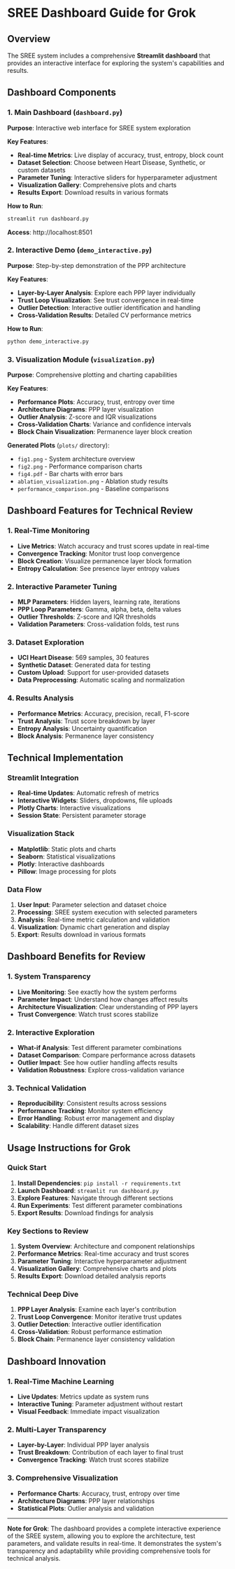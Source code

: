 # SREE Dashboard Guide for Grok

## Overview

The SREE system includes a comprehensive **Streamlit dashboard** that provides an interactive interface for exploring the system's capabilities and results.

## Dashboard Components

### 1. Main Dashboard (`dashboard.py`)

**Purpose**: Interactive web interface for SREE system exploration

**Key Features**:

- **Real-time Metrics**: Live display of accuracy, trust, entropy, block count
- **Dataset Selection**: Choose between Heart Disease, Synthetic, or custom datasets
- **Parameter Tuning**: Interactive sliders for hyperparameter adjustment
- **Visualization Gallery**: Comprehensive plots and charts
- **Results Export**: Download results in various formats

**How to Run**:

```bash
streamlit run dashboard.py
```

**Access**: http://localhost:8501

### 2. Interactive Demo (`demo_interactive.py`)

**Purpose**: Step-by-step demonstration of the PPP architecture

**Key Features**:

- **Layer-by-Layer Analysis**: Explore each PPP layer individually
- **Trust Loop Visualization**: See trust convergence in real-time
- **Outlier Detection**: Interactive outlier identification and handling
- **Cross-Validation Results**: Detailed CV performance metrics

**How to Run**:

```bash
python demo_interactive.py
```

### 3. Visualization Module (`visualization.py`)

**Purpose**: Comprehensive plotting and charting capabilities

**Key Features**:

- **Performance Plots**: Accuracy, trust, entropy over time
- **Architecture Diagrams**: PPP layer visualization
- **Outlier Analysis**: Z-score and IQR visualizations
- **Cross-Validation Charts**: Variance and confidence intervals
- **Block Chain Visualization**: Permanence layer block creation

**Generated Plots** (`plots/` directory):

- `fig1.png` - System architecture overview
- `fig2.png` - Performance comparison charts
- `fig4.pdf` - Bar charts with error bars
- `ablation_visualization.png` - Ablation study results
- `performance_comparison.png` - Baseline comparisons

## Dashboard Features for Technical Review

### 1. Real-Time Monitoring

- **Live Metrics**: Watch accuracy and trust scores update in real-time
- **Convergence Tracking**: Monitor trust loop convergence
- **Block Creation**: Visualize permanence layer block formation
- **Entropy Calculation**: See presence layer entropy values

### 2. Interactive Parameter Tuning

- **MLP Parameters**: Hidden layers, learning rate, iterations
- **PPP Loop Parameters**: Gamma, alpha, beta, delta values
- **Outlier Thresholds**: Z-score and IQR thresholds
- **Validation Parameters**: Cross-validation folds, test runs

### 3. Dataset Exploration

- **UCI Heart Disease**: 569 samples, 30 features
- **Synthetic Dataset**: Generated data for testing
- **Custom Upload**: Support for user-provided datasets
- **Data Preprocessing**: Automatic scaling and normalization

### 4. Results Analysis

- **Performance Metrics**: Accuracy, precision, recall, F1-score
- **Trust Analysis**: Trust score breakdown by layer
- **Entropy Analysis**: Uncertainty quantification
- **Block Analysis**: Permanence layer consistency

## Technical Implementation

### Streamlit Integration

- **Real-time Updates**: Automatic refresh of metrics
- **Interactive Widgets**: Sliders, dropdowns, file uploads
- **Plotly Charts**: Interactive visualizations
- **Session State**: Persistent parameter storage

### Visualization Stack

- **Matplotlib**: Static plots and charts
- **Seaborn**: Statistical visualizations
- **Plotly**: Interactive dashboards
- **Pillow**: Image processing for plots

### Data Flow

1. **User Input**: Parameter selection and dataset choice
2. **Processing**: SREE system execution with selected parameters
3. **Analysis**: Real-time metric calculation and validation
4. **Visualization**: Dynamic chart generation and display
5. **Export**: Results download in various formats

## Dashboard Benefits for Review

### 1. System Transparency

- **Live Monitoring**: See exactly how the system performs
- **Parameter Impact**: Understand how changes affect results
- **Architecture Visualization**: Clear understanding of PPP layers
- **Trust Convergence**: Watch trust scores stabilize

### 2. Interactive Exploration

- **What-if Analysis**: Test different parameter combinations
- **Dataset Comparison**: Compare performance across datasets
- **Outlier Impact**: See how outlier handling affects results
- **Validation Robustness**: Explore cross-validation variance

### 3. Technical Validation

- **Reproducibility**: Consistent results across sessions
- **Performance Tracking**: Monitor system efficiency
- **Error Handling**: Robust error management and display
- **Scalability**: Handle different dataset sizes

## Usage Instructions for Grok

### Quick Start

1. **Install Dependencies**: `pip install -r requirements.txt`
2. **Launch Dashboard**: `streamlit run dashboard.py`
3. **Explore Features**: Navigate through different sections
4. **Run Experiments**: Test different parameter combinations
5. **Export Results**: Download findings for analysis

### Key Sections to Review

1. **System Overview**: Architecture and component relationships
2. **Performance Metrics**: Real-time accuracy and trust scores
3. **Parameter Tuning**: Interactive hyperparameter adjustment
4. **Visualization Gallery**: Comprehensive charts and plots
5. **Results Export**: Download detailed analysis reports

### Technical Deep Dive

1. **PPP Layer Analysis**: Examine each layer's contribution
2. **Trust Loop Convergence**: Monitor iterative trust updates
3. **Outlier Detection**: Interactive outlier identification
4. **Cross-Validation**: Robust performance estimation
5. **Block Chain**: Permanence layer consistency validation

## Dashboard Innovation

### 1. Real-Time Machine Learning

- **Live Updates**: Metrics update as system runs
- **Interactive Tuning**: Parameter adjustment without restart
- **Visual Feedback**: Immediate impact visualization

### 2. Multi-Layer Transparency

- **Layer-by-Layer**: Individual PPP layer analysis
- **Trust Breakdown**: Contribution of each layer to final trust
- **Convergence Tracking**: Watch trust scores stabilize

### 3. Comprehensive Visualization

- **Performance Charts**: Accuracy, trust, entropy over time
- **Architecture Diagrams**: PPP layer relationships
- **Statistical Plots**: Outlier analysis and validation

---

**Note for Grok**: The dashboard provides a complete interactive experience of the SREE system, allowing you to explore the architecture, test parameters, and validate results in real-time. It demonstrates the system's transparency and adaptability while providing comprehensive tools for technical analysis.
